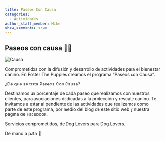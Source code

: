 ```yaml
---
title: Paseos Con Causa
categories:
  - Actividades
author_staff_member: Mike
show_comments: true
---
```


## Paseos con causa 🤚🐾

![Causa](https://user-images.githubusercontent.com/95257716/165679151-ad48e580-5ecb-4532-8fb3-a6be64906498.png)

Comprometidos con la difusión y desarrollo de actividades para el bienestar canino. En Foster The Puppies creamos el programa “Paseos con Causa”.

¿De que se trata Paseos Con Causa?

Destinamos un porcentaje de cada paseo que realizamos con nuestros clientes, para asociaciones dedicadas a la protección y rescate canino. 
Te invitamos a estar al pendiente de las actividades que realizamos como parte de este programa, por medio del blog de este sitio web y nuestra página de Facebook.

Servicios comprometidos, de Dog Lovers para Dog Lovers.

De mano a pata 🐾
